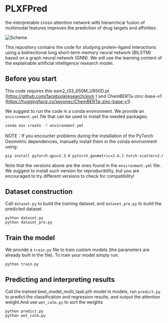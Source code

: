 # PLXFPred
the interpretable cross-attention network with hierarchical fusion of multimodal features improves the prediction of drug targets and affinities.

![Scheme ](https://github.com/user-attachments/assets/45c6c4a1-8b1c-461f-90ce-b8c5a1fc459c)

This repository contains the code for studying protein-ligand interactions using a bidirectional long short-term memory neural network (BILSTM) based on a graph neural network (GNN). We will use the learning content of the explainable artificial intelligence research model.

## Before you start
This code requires this esm2_t33_650M_UR50D.pt (https://github.com/facebookresearch/esm ) and ChemBERTa-zinc-base-v1 (https://huggingface.co/seyonec/ChemBERTa-zinc-base-v1).

We suggest to run the code in a conda environment. We provide an ```environment.yml``` file that can be used to install the needed packages:

```bash
conda env create -f environment.yml
```

NOTE：If you encounter problems during the installation of the PyTorch Geometric dependencies, manually install them in the conda environment using:

```bash
pip install pytorch-gpu=2.3.0 pytorch_geometric=2.6.1 torch-scatter=2.0.8 torchmetrics=1.4.0 torchtriton=2.3.0
```

Note that the versions above are the ones found in the ```environment.yml``` file. We suggest to install such version for reproducibility, but you are encouraged to try different versions to check for compatibility!

## Dataset construction
Call ```dataset.py``` to build the training dataset, and ```dataset_pre.py``` to build the predicted dataset.
```pytorch
python dataset.py
python dataset_pre.py
```

## Train the model
We provide a ```train.py``` file to train custom models (the parameters are already built in the file).
To train your model simply run:


```pytorch
python train.py
```

## Predicting and interpreting results
Call the trained best_model_multi_task.pth model in models, run ```predict.py``` to predict the classification and regression results, and output the attention weight.And use ```wet_calm.py``` to sort the weights


```pytorch
python predict.py
python wet_calm.py
```

